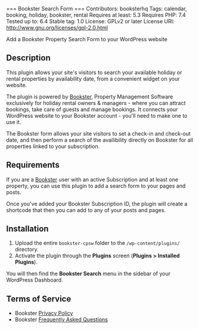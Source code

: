 === Bookster Search Form ===
Contributors: booksterhq
Tags: calendar, booking, holiday, bookster, rental
Requires at least: 5.3
Requires PHP: 7.4
Tested up to: 6.4
Stable tag: 1.0
License: GPLv2 or later
License URI: http://www.gnu.org/licenses/gpl-2.0.html

Add a Bookster Property Search Form to your WordPress website

## Description

This plugin allows your site's visitors to search your available holiday or rental properties by availability date, from a convenient widget on your website.

The plugin is powered by [Bookster](https://www.booksterhq.com/), Property Management Software
exclusively for holiday rental owners & managers - where you can attract bookings, take care of guests and manage bookings. It connects your WordPress website to your Bookster account - you'll need to make one to use it. 

The Bookster form allows your site visitors to set a check-in and check-out date, and then perform a search of the availibility directly on Bookster for all properties linked to your subscription.

## Requirements

If you are a [Bookster](https://www.booksterhq.com/) user with an active Subscription and at least one property, you can use this plugin to add a search form to your pages and posts.

Once you've added your Bookster Subscription ID, the plugin will create a shortcode that then you can add to any of your posts and pages.


## Installation

1. Upload the entire `bookster-cpsw` folder to the `/wp-content/plugins/` directory.
2. Activate the plugin through the **Plugins** screen (**Plugins > Installed Plugins**).

You will then find the **Bookster Search** menu in the sidebar of your WordPress Dashboard.

## Terms of Service

- Bookster [Privacy Policy](https://www.booksterhq.com/privacy)
- Bookster [Frequently Asked Questions](https://www.booksterhq.com/faqs)